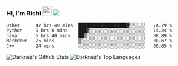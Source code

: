 ### Hi, I'm Rishi <img src="https://media.giphy.com/media/hvRJCLFzcasrR4ia7z/giphy.gif" width="25px" />  <img src="https://img.shields.io/badge/Data Scienctist-Python-blue?style=flat-square" />
<!--START_SECTION:waka-->
```text
Other      47 hrs 49 mins  ██████████████████▓░░░░░░   74.79 % 
Python     9 hrs 6 mins    ███▓░░░░░░░░░░░░░░░░░░░░░   14.24 % 
Java       5 hrs 40 mins   ██▒░░░░░░░░░░░░░░░░░░░░░░   08.89 % 
Markdown   25 mins         ▒░░░░░░░░░░░░░░░░░░░░░░░░   00.67 % 
C++        24 mins         ░░░░░░░░░░░░░░░░░░░░░░░░░   00.65 % 
```
<!--END_SECTION:waka-->
<img alt="Darknez's Github Stats" src="https://github-readme-stats.vercel.app/api?username=Darknez07&show_icons=true&count_private=true&theme=dark" />
<img alt="Darknez's Top Languages" src="https://github-readme-stats.vercel.app/api/top-langs/?username=Darknez07&langs_count=5&theme=tokyonight" />
